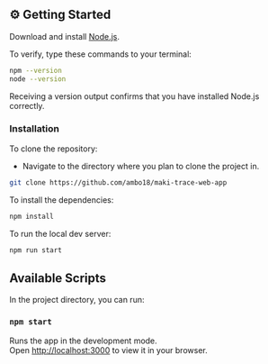 ## ⚙️ Getting Started

Download and install 	[Node.js](https://nodejs.org/en/).

To verify, type these commands to your terminal:

```bash
npm --version
node --version
```

Receiving a version output confirms that you have installed Node.js correctly.

### Installation
To clone the repository: 
- Navigate to the directory where you plan to clone the project in.
```bash
git clone https://github.com/ambo18/maki-trace-web-app
```

To install the dependencies:
```bash
npm install
```

To run the local dev server:
```bash
npm run start
```

## Available Scripts

In the project directory, you can run:

### `npm start`

Runs the app in the development mode.\
Open [http://localhost:3000](http://localhost:3000) to view it in your browser.

